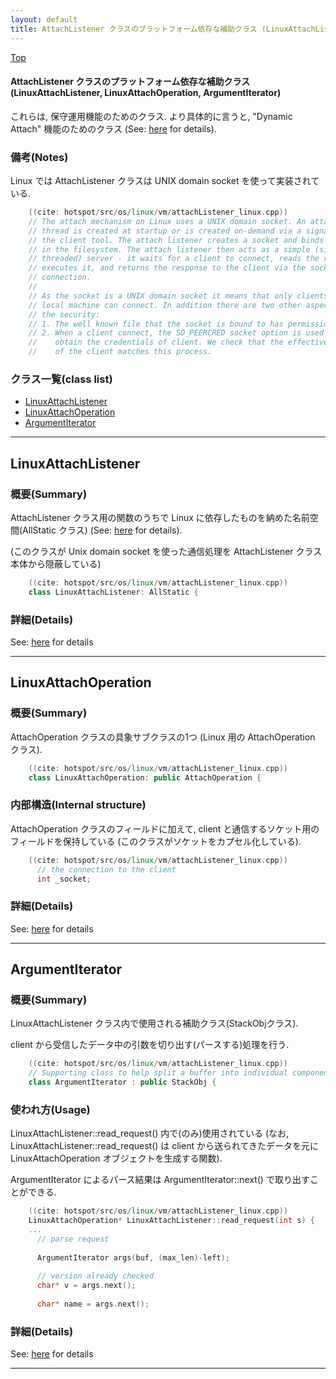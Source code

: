 ```yaml
---
layout: default
title: AttachListener クラスのプラットフォーム依存な補助クラス (LinuxAttachListener, LinuxAttachOperation, ArgumentIterator)
---
```

[Top](../index.html)

#### AttachListener クラスのプラットフォーム依存な補助クラス (LinuxAttachListener, LinuxAttachOperation, ArgumentIterator)

これらは, 保守運用機能のためのクラス.
より具体的に言うと, "Dynamic Attach" 機能のためのクラス (See: [here](no3026gMG.html) for details).

### 備考(Notes)
Linux では AttachListener クラスは UNIX domain socket を使って実装されている.


```cpp
    ((cite: hotspot/src/os/linux/vm/attachListener_linux.cpp))
    // The attach mechanism on Linux uses a UNIX domain socket. An attach listener
    // thread is created at startup or is created on-demand via a signal from
    // the client tool. The attach listener creates a socket and binds it to a file
    // in the filesystem. The attach listener then acts as a simple (single-
    // threaded) server - it waits for a client to connect, reads the request,
    // executes it, and returns the response to the client via the socket
    // connection.
    //
    // As the socket is a UNIX domain socket it means that only clients on the
    // local machine can connect. In addition there are two other aspects to
    // the security:
    // 1. The well known file that the socket is bound to has permission 400
    // 2. When a client connect, the SO_PEERCRED socket option is used to
    //    obtain the credentials of client. We check that the effective uid
    //    of the client matches this process.
```


### クラス一覧(class list)

  * [LinuxAttachListener](#no_YCdS-aL)
  * [LinuxAttachOperation](#nooYKR6MMc)
  * [ArgumentIterator](#no2opgKKtL)


---
## <a name="no_YCdS-aL" id="no_YCdS-aL">LinuxAttachListener</a>

### 概要(Summary)
AttachListener クラス用の関数のうちで Linux に依存したものを納めた名前空間(AllStatic クラス) (See: [here](no3026gMG.html) for details).

(このクラスが Unix domain socket を使った通信処理を AttachListener クラス本体から隠蔽している)


```cpp
    ((cite: hotspot/src/os/linux/vm/attachListener_linux.cpp))
    class LinuxAttachListener: AllStatic {
```




### 詳細(Details)
See: [here](../doxygen/classLinuxAttachListener.html) for details

---
## <a name="nooYKR6MMc" id="nooYKR6MMc">LinuxAttachOperation</a>

### 概要(Summary)
AttachOperation クラスの具象サブクラスの1つ (Linux 用の AttachOperation クラス).


```cpp
    ((cite: hotspot/src/os/linux/vm/attachListener_linux.cpp))
    class LinuxAttachOperation: public AttachOperation {
```

### 内部構造(Internal structure)
AttachOperation クラスのフィールドに加えて, client と通信するソケット用のフィールドを保持している
(このクラスがソケットをカプセル化している).


```cpp
    ((cite: hotspot/src/os/linux/vm/attachListener_linux.cpp))
      // the connection to the client
      int _socket;
```




### 詳細(Details)
See: [here](../doxygen/classLinuxAttachOperation.html) for details

---
## <a name="no2opgKKtL" id="no2opgKKtL">ArgumentIterator</a>

### 概要(Summary)
LinuxAttachListener クラス内で使用される補助クラス(StackObjクラス).

client から受信したデータ中の引数を切り出す(パースする)処理を行う.


```cpp
    ((cite: hotspot/src/os/linux/vm/attachListener_linux.cpp))
    // Supporting class to help split a buffer into individual components
    class ArgumentIterator : public StackObj {
```

### 使われ方(Usage)
LinuxAttachListener::read_request() 内で(のみ)使用されている
(なお, LinuxAttachListener::read_request() は
client から送られてきたデータを元に LinuxAttachOperation オブジェクトを生成する関数).

ArgumentIterator によるパース結果は ArgumentIterator::next() で取り出すことができる.


```cpp
    ((cite: hotspot/src/os/linux/vm/attachListener_linux.cpp))
    LinuxAttachOperation* LinuxAttachListener::read_request(int s) {
    ...
      // parse request
    
      ArgumentIterator args(buf, (max_len)-left);
    
      // version already checked
      char* v = args.next();
    
      char* name = args.next();
```




### 詳細(Details)
See: [here](../doxygen/classArgumentIterator.html) for details

---
